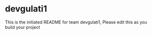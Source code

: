 # devgulati1
This is the initiated README for team devgulati1, Please edit this as you build your project
